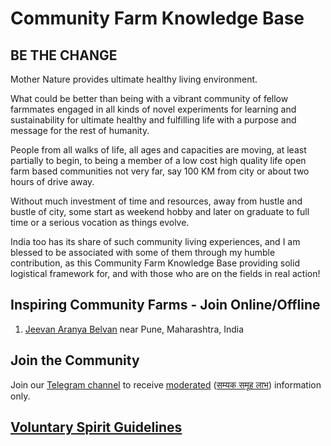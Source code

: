 # Community Farm Knowledge Base

## BE THE CHANGE

Mother Nature provides ultimate healthy living environment.

What could be better than being with a vibrant community of fellow farmmates engaged in all kinds of novel experiments for learning and sustainability for ultimate healthy and fulfilling life with a purpose and message for the rest of humanity.

People from all walks of life, all ages and capacities are moving, at least partially to begin, to being a member of a low cost high quality life open farm based communities not very far, say 100 KM from city or about two hours of drive away.

Without much investment of time and resources, away from hustle and bustle of city, some start as weekend hobby and later on graduate to full time or a serious vocation as things evolve.

India too has its share of such community living experiences, and I am blessed to be associated with some of them through my humble contribution, as this Community Farm Knowledge Base providing solid logistical framework for, and with those who are on the fields in real action!

## Inspiring Community Farms - Join Online/Offline

1. [Jeevan Aranya Belvan](https://nehalsin.github.io/jeevan-aranya-belvan/) near Pune, Maharashtra, India

## Join the Community

Join our [Telegram channel](https://t.me/communityfarming) to receive [moderated](moderated-channel-benefits.md) ([सम्यक समूह लाभ](सम्यक-समूह-लाभ.md)) information only. 

## [Voluntary Spirit Guidelines](https://nehalsin.github.io/voluntary-spirit-guidelines/)
